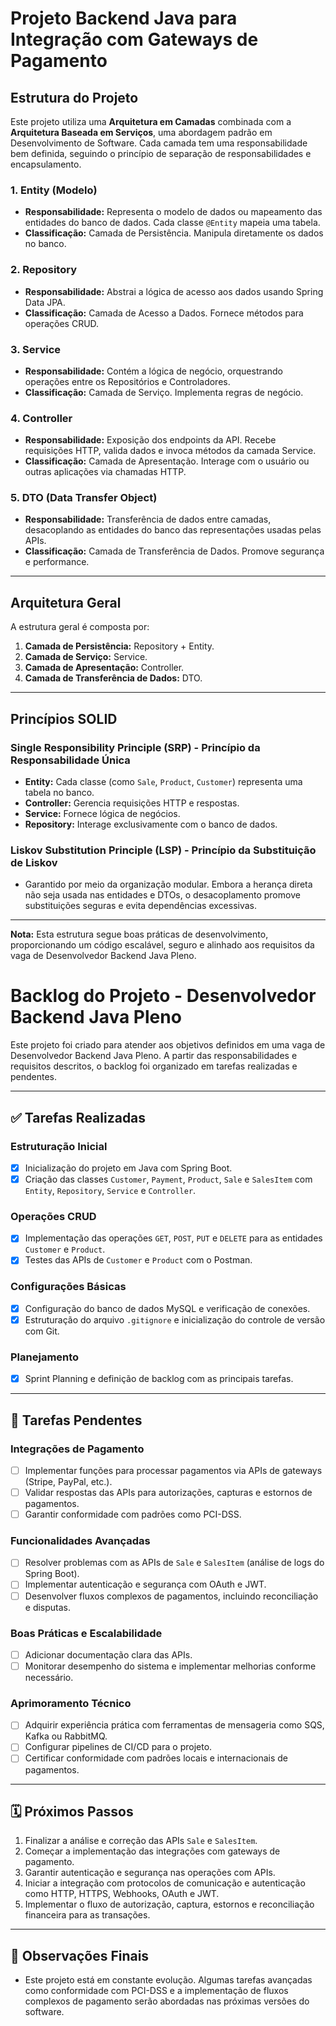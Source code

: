 # Projeto Backend Java para Integração com Gateways de Pagamento

## Estrutura do Projeto

Este projeto utiliza uma **Arquitetura em Camadas** combinada com a **Arquitetura Baseada em Serviços**, uma abordagem padrão em Desenvolvimento de Software. Cada camada tem uma responsabilidade bem definida, seguindo o princípio de separação de responsabilidades e encapsulamento.

### 1. Entity (Modelo)

- **Responsabilidade:** Representa o modelo de dados ou mapeamento das entidades do banco de dados. Cada classe `@Entity` mapeia uma tabela.
- **Classificação:** Camada de Persistência. Manipula diretamente os dados no banco.

### 2. Repository

- **Responsabilidade:** Abstrai a lógica de acesso aos dados usando Spring Data JPA.
- **Classificação:** Camada de Acesso a Dados. Fornece métodos para operações CRUD.

### 3. Service

- **Responsabilidade:** Contém a lógica de negócio, orquestrando operações entre os Repositórios e Controladores.
- **Classificação:** Camada de Serviço. Implementa regras de negócio.

### 4. Controller

- **Responsabilidade:** Exposição dos endpoints da API. Recebe requisições HTTP, valida dados e invoca métodos da camada Service.
- **Classificação:** Camada de Apresentação. Interage com o usuário ou outras aplicações via chamadas HTTP.

### 5. DTO (Data Transfer Object)

- **Responsabilidade:** Transferência de dados entre camadas, desacoplando as entidades do banco das representações usadas pelas APIs.
- **Classificação:** Camada de Transferência de Dados. Promove segurança e performance.

---

## Arquitetura Geral

A estrutura geral é composta por:

1. **Camada de Persistência:** Repository + Entity.
2. **Camada de Serviço:** Service.
3. **Camada de Apresentação:** Controller.
4. **Camada de Transferência de Dados:** DTO.

---

## Princípios SOLID

### Single Responsibility Principle (SRP) - Princípio da Responsabilidade Única

- **Entity:** Cada classe (como `Sale`, `Product`, `Customer`) representa uma tabela no banco.
- **Controller:** Gerencia requisições HTTP e respostas.
- **Service:** Fornece lógica de negócios.
- **Repository:** Interage exclusivamente com o banco de dados.

### Liskov Substitution Principle (LSP) - Princípio da Substituição de Liskov

- Garantido por meio da organização modular. Embora a herança direta não seja usada nas entidades e DTOs, o desacoplamento promove substituições seguras e evita dependências excessivas.

---

**Nota:** Esta estrutura segue boas práticas de desenvolvimento, proporcionando um código escalável, seguro e alinhado aos requisitos da vaga de Desenvolvedor Backend Java Pleno.

# Backlog do Projeto - Desenvolvedor Backend Java Pleno

Este projeto foi criado para atender aos objetivos definidos em uma vaga de Desenvolvedor Backend Java Pleno. A partir das responsabilidades e requisitos descritos, o backlog foi organizado em tarefas realizadas e pendentes.

---

## ✅ **Tarefas Realizadas**

### Estruturação Inicial

- [x] Inicialização do projeto em Java com Spring Boot.
- [x] Criação das classes `Customer`, `Payment`, `Product`, `Sale` e `SalesItem` com `Entity`, `Repository`, `Service` e `Controller`.

### Operações CRUD

- [x] Implementação das operações `GET`, `POST`, `PUT` e `DELETE` para as entidades `Customer` e `Product`.
- [x] Testes das APIs de `Customer` e `Product` com o Postman.

### Configurações Básicas

- [x] Configuração do banco de dados MySQL e verificação de conexões.
- [x] Estruturação do arquivo `.gitignore` e inicialização do controle de versão com Git.

### Planejamento

- [x] Sprint Planning e definição de backlog com as principais tarefas.

---

## 🔄 **Tarefas Pendentes**

### Integrações de Pagamento

- [ ] Implementar funções para processar pagamentos via APIs de gateways (Stripe, PayPal, etc.).
- [ ] Validar respostas das APIs para autorizações, capturas e estornos de pagamentos.
- [ ] Garantir conformidade com padrões como PCI-DSS.

### Funcionalidades Avançadas

- [ ] Resolver problemas com as APIs de `Sale` e `SalesItem` (análise de logs do Spring Boot).
- [ ] Implementar autenticação e segurança com OAuth e JWT.
- [ ] Desenvolver fluxos complexos de pagamentos, incluindo reconciliação e disputas.

### Boas Práticas e Escalabilidade

- [ ] Adicionar documentação clara das APIs.
- [ ] Monitorar desempenho do sistema e implementar melhorias conforme necessário.

### Aprimoramento Técnico

- [ ] Adquirir experiência prática com ferramentas de mensageria como SQS, Kafka ou RabbitMQ.
- [ ] Configurar pipelines de CI/CD para o projeto.
- [ ] Certificar conformidade com padrões locais e internacionais de pagamentos.

---

## 🗓 **Próximos Passos**

1. Finalizar a análise e correção das APIs `Sale` e `SalesItem`.
2. Começar a implementação das integrações com gateways de pagamento.
3. Garantir autenticação e segurança nas operações com APIs.
4. Iniciar a integração com protocolos de comunicação e autenticação como HTTP, HTTPS, Webhooks, OAuth e JWT.
5. Implementar o fluxo de autorização, captura, estornos e reconciliação financeira para as transações.

---

## 📌 **Observações Finais**

- Este projeto está em constante evolução. Algumas tarefas avançadas como conformidade com PCI-DSS e a implementação de fluxos complexos de pagamento serão abordadas nas próximas versões do software.
